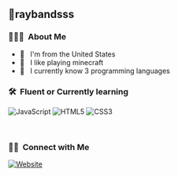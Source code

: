 
<h2> 🦇raybandsss</h2>

<h3> 👨🏻‍💻 &nbsp;About Me </h3>

- 🤔 &nbsp; I'm from the United States
- 🥇 &nbsp; I like playing minecraft
- 💼 &nbsp; I currently know 3 programming languages

<h3> 🛠 &nbsp;Fluent or Currently learning</h3>

  ![JavaScript](https://img.shields.io/badge/javascript-%23323330.svg?style=for-the-badge&logo=javascript&logoColor=%23F7DF1E)
 ![HTML5](https://img.shields.io/badge/html5-%23E34F26.svg?style=for-the-badge&logo=html5&logoColor=white)
 ![CSS3](https://img.shields.io/badge/css3-%231572B6.svg?style=for-the-badge&logo=css3&logoColor=white)

<br>

<h3> 🤝🏻 &nbsp;Connect with Me </h3>


<a href="https://www.adityavsingh.com/"><img alt="Website" src="https://img.shields.io/badge/Discord-@obliteratingmilk-blue?style=flat-square&logo=discord"></a>
</p>

